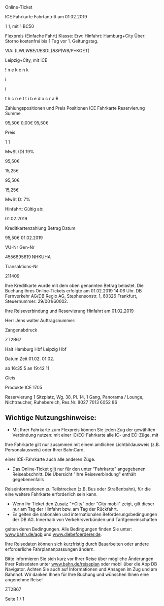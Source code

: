 Online-Ticket

ICE Fahrkarte
Fahrtantritt am 01.02.2019

1
1, mit 1 BC50

Flexpreis (Einfache Fahrt)
Klasse:
Erw:
Hinfahrt: Hamburg+City
Über:
Storno kostenfrei bis 1 Tag vor 1. Geltungstag.

VIA: (LWL*WBE/UE*SDL)*BSP*(WB/P*KOET)

 Leipzig+City, mit ICE

!
n
e
k
c
n
k

i

i

t
h
c
n
e
t
t
i
b
e
d
o
c
r
a
B

Zahlungspositionen und Preis
Positionen
ICE Fahrkarte
Reservierung
Summe

95,50€
0,00€
95,50€

Preis

1
1

MwSt (D) 19%

95,50€

15,25€

95,50€

15,25€

MwSt D: 7%

Hinfahrt:
Gültig ab:

01.02.2019

Kreditkartenzahlung
Betrag
Datum

95,50€
01.02.2019

VU-Nr
Gen-Nr

4556695619
NHKUHA

Transaktions-Nr

211409

Ihre Kreditkarte wurde mit dem oben genannten Betrag belastet. Die Buchung Ihres
Online-Tickets erfolgte am 01.02.2019 14:06 Uhr. DB Fernverkehr AG/DB Regio AG,
Stephensonstr. 1, 60326 Frankfurt, Steuernummer: 29/001/60002.

Ihre Reiseverbindung und Reservierung Hinfahrt am 01.02.2019

Herr  Jens walter
Auftragsnummer:

Zangenabdruck

ZT2B67

Halt
Hamburg Hbf
Leipzig Hbf

Datum Zeit
01.02.
01.02.

ab 16:35 5
an 19:42 11

Gleis

Produkte
ICE 1705

Reservierung
1 Sitzplatz, Wg. 38, Pl. 14, 1 Gang,
Panorama / Lounge, Nichtraucher,
Ruhebereich, Res.Nr. 8027 7013 6052 86

Wichtige Nutzungshinweise:
-
- Mit Ihrer Fahrkarte zum Flexpreis können Sie jeden Zug der gewählten Verbindung nutzen: mit einer IC/EC-Fahrkarte alle IC- und EC-Züge, mit

Ihre Fahrkarte gilt nur zusammen mit einem amtlichen Lichtbildausweis (z.B. Personalausweis) oder Ihrer BahnCard.

einer ICE-Fahrkarte auch alle anderen Züge.

- Das Online-Ticket gilt nur für den unter "Fahrkarte" angegebenen Reiseabschnitt. Die Übersicht "Ihre Reiseverbindung" enthält gegebenenfalls

Reiseinformationen zu Teilstrecken (z.B. Bus oder Straßenbahn), für die eine weitere Fahrkarte erforderlich sein kann.
- Wenn Ihr Ticket den Zusatz "+City" oder "City mobil" zeigt, gilt dieser nur am Tag der Hinfahrt bzw. am Tag der Rückfahrt.
- Es gelten die nationalen und internationalen Beförderungsbedingungen der DB AG. Innerhalb von Verkehrsverbünden und Tarifgemeinschaften

gelten deren Bedingungen. Alle Bedingungen finden Sie unter: www.bahn.de/agb und www.diebefoerderer.de.

Ihre Reisedaten können sich kurzfristig durch Bauarbeiten oder andere erforderliche Fahrplananpassungen ändern.

Bitte informieren Sie sich kurz vor Ihrer Reise über mögliche Änderungen Ihrer Reisedaten unter www.bahn.de/reiseplan oder mobil über die
App DB Navigator. Achten Sie auch auf Informationen und Ansagen im Zug und am Bahnhof. Wir danken Ihnen für Ihre Buchung und wünschen
Ihnen eine angenehme Reise!

ZT2B67

Seite 1 / 1

